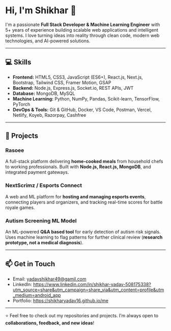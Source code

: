 # Hi, I'm Shikhar 👋

I'm a passionate **Full Stack Developer & Machine Learning Engineer** with 5+ years of experience building scalable web applications and intelligent systems. I love turning ideas into reality through clean code, modern web technologies, and AI-powered solutions.

---

## 💻 Skills
- **Frontend:** HTML5, CSS3, JavaScript (ES6+), React.js, Next.js, Bootstrap, Tailwind CSS, Framer Motion, GSAP  
- **Backend:** Node.js, Express.js, Socket.io, REST APIs, JWT  
- **Database:** MongoDB, MySQL  
- **Machine Learning:** Python, NumPy, Pandas, Scikit-learn, TensorFlow, PyTorch  
- **DevOps & Tools:** Git & GitHub, Docker, VS Code, Postman, Vercel, Netlify, Koyeb, Razorpay, Cashfree  

---

## 🚀 Projects

### **Rasoee**  
A full-stack platform delivering **home-cooked meals** from household chefs to working professionals. Built with **Node.js, React.js, MongoDB**, and integrated payment gateways.

### **NextScrimz / Esports Connect**  
A web and ML platform for **hosting and managing esports events**, connecting players and organizers, and tracking real-time scores for battle royale games.

### **Autism Screening ML Model**  
An ML-powered **Q&A based tool** for early detection of autism risk signals. Uses machine learning to flag patterns for further clinical review (**research prototype, not a medical diagnosis**).

---

## 📫 Get in Touch
- Email: yadavshikhar49@gamil.com  
- LinkedIn: https://www.linkedin.com/in/shikhar-yadav-508175338?utm_source=share&utm_campaign=share_via&utm_content=profile&utm_medium=android_app
- Portfolio: https://shikharyadav16.github.io/me

---

⭐ Feel free to check out my repositories and projects. I’m always open to **collaborations, feedback, and new ideas**!
